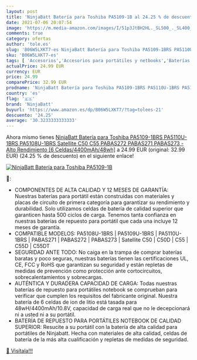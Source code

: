 ```yaml
---
layout: post
title: 'NinjaBatt Batería para Toshiba PA5109-1B al 24.25 % de descuento'
date: 2021-07-06 20:07:54
image: 'https://m.media-amazon.com/images/I/51p3JtBH2HL._SL500_._SL400_.jpg'
comments: true
category: ofertas
author: 'tole.es'
slug: 'B06W5LXKT7-es NinjaBatt Batería para Toshiba PA5109-1BRS PA5110U-1BRS...'
sku: 'B06W5LXKT7-es'
tags: [ 'Accesorios','Accesorios para portátiles y netbooks','Baterías para portátiles y netbooks','Informática','ninjabatt','toshiba', ]
actualPrice: 24.99 EUR
currency: EUR
price: 24.99
comparePrice: 32.99 EUR
prodname: 'NinjaBatt Batería para Toshiba PA5109-1BRS PA5110U-1BRS PA5108U-1BRS Satellite C50 C55 PABAS272 PABAS271 PABAS273 - Alto Rendimiento [6 Celdas/4400mAh/48wh]'
country: 'es'
flag: '🇪🇸'
brand: 'NinjaBatt'
buyurl: 'https://www.amazon.es/dp/B06W5LXKT7/?tag=tolees-21'
descuento: '24.25'
average: '30.3233333333333'
---
```


Ahora mismo tienes [NinjaBatt Batería para Toshiba PA5109-1BRS PA5110U-1BRS PA5108U-1BRS Satellite C50 C55 PABAS272 PABAS271 PABAS273 - Alto Rendimiento [6 Celdas/4400mAh/48wh]](https://www.amazon.es/dp/B06W5LXKT7/?tag=tolees-21) a 24.99 EUR (original: 32.99 EUR) (24.25 %  de descuento) en el siguiente enlace!

[![NinjaBatt Batería para Toshiba PA5109-1B](https://m.media-amazon.com/images/I/51p3JtBH2HL._SL500_._SL400_.jpg)](https://www.amazon.es/dp/B06W5LXKT7/?tag=tolees-21)

🔎:

- COMPONENTES DE ALTA CALIDAD Y 12 MESES DE GARANTÍA: Nuestras baterías para portátil están construidas con materiales y placas de circuito de primera categoría para garantizar su rendimiento y durabilidad. Solo utilizamos celdas de batería de calidad superior que garanticen hasta 500 ciclos de carga. Tenemos tanta confianza en nuestras baterías de repuesto para portátil que cada una incluye 12 meses de garantía.
- COMPATIBLE MODELOS: PA5108U-1BRS | PA5109U-1BRS | PA5110U-1BRS | PABAS271 | PABAS272 | PABAS273 | Satellite C50 | C50D | C55 | C55D | C55DT
- SEGURIDAD ANTE TODO: No caiga en la trampa de comprar baterías baratas y poco seguras, nuestras baterías tienen las certificaciones UL, CE, FCC y RoHS que garantizan su seguridad y están repletas de medidas de prevención como protección ante cortocircuitos, sobrecalentamientos y sobrecargas.
- AUTÉNTICA Y DURADERA CAPACIDAD DE CARGA: Todas nuestras baterías de repuesto para portátiles notebook se comprueban para verificar que cumplen los requisitos del fabricante original. Nuestra batería de 6 celdas de ion de litio está tasada para 48wH/4400mAh/10.8V, capacidad de carga real que no le decepcionará ni a usted ni a su portátil.
- BATERÍA DE REPUESTO PARA PORTÁTILES NOTEBOOK DE CALIDAD SUPERIOR: Resucite a su portátil con la batería de alta calidad para portátiles de Ninjabatt. Hecha con materiales de alta calidad, celdas de batería de la más alta cualificación y repletas de medidas de seguridad.

[🛒 Visítala!!!](https://www.amazon.es/dp/B06W5LXKT7/?tag=tolees-21)

